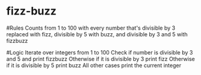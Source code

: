 # fizz-buzz

#Rules
Counts from 1 to 100 with every number that's divisible by 3 replaced with fizz, divisible by 5 with buzz, and divisible by 3 and 5 with fizzbuzz

#Logic
Iterate over integers from 1 to 100
Check if number is divisible by 3 and 5 and print fizzbuzz
Otherwise if it is divisible by 3 print fizz
Otherwise if it is divisible by 5 print buzz
All other cases print the current integer
